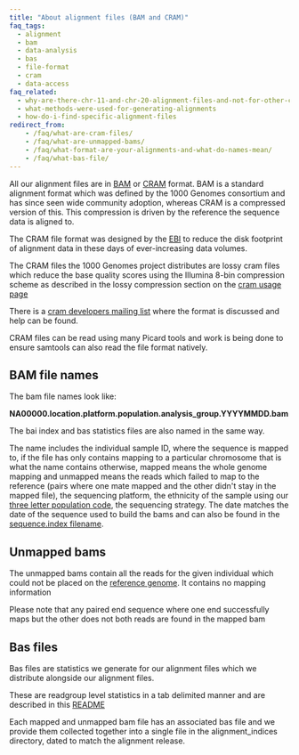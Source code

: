 ```yaml
---
title: "About alignment files (BAM and CRAM)"
faq_tags:
  - alignment
  - bam
  - data-analysis
  - bas
  - file-format
  - cram
  - data-access
faq_related:
  - why-are-there-chr-11-and-chr-20-alignment-files-and-not-for-other-chromosomes
  - what-methods-were-used-for-generating-alignments
  - how-do-i-find-specific-alignment-files
redirect_from:
    - /faq/what-are-cram-files/
    - /faq/what-are-unmapped-bams/
    - /faq/what-format-are-your-alignments-and-what-do-names-mean/
    - /faq/what-bas-file/
---
```


All our alignment files are in [BAM](http://samtools.sourceforge.net/) or [CRAM](http://www.ebi.ac.uk/ena/about/cram_toolkit) format. BAM is a standard alignment format which was defined by the 1000 Genomes consortium and has since seen wide community adoption, whereas CRAM is a compressed version of this. This compression is driven by the reference the sequence data is aligned to.

The CRAM file format was designed by the [EBI](http://www.ebi.ac.uk/ena/about/cram_toolkit) to reduce the disk footprint of alignment data in these days of ever-increasing data volumes. 

The CRAM files the 1000 Genomes project distributes are lossy cram files which reduce the base quality scores using the Illumina 8-bin compression scheme as described in the lossy compression section on the [cram usage page](http://www.ebi.ac.uk/ena/about/cram_usage)

There is a [cram developers mailing list](http://listserver.ebi.ac.uk/mailman/listinfo/cram-dev) where the format is discussed and help can be found.

CRAM files can be read using many Picard tools and work is being done to ensure samtools can also read the file format natively.

## BAM file names

The bam file names look like:

**NA00000.location.platform.population.analysis_group.YYYYMMDD.bam**

The bai index and bas statistics files are also named in the same way.

The name includes the individual sample ID, where the sequence is mapped to, if the file has only contains mapping to a particular chromosome that is what the name contains otherwise, mapped means the whole genome mapping and unmapped means the reads which failed to map to the reference (pairs where one mate mapped and the other didn't stay in the mapped file), the sequencing platform, the ethnicity of the sample using our [three letter population code](ftp://ftp.1000genomes.ebi.ac.uk/vol1/ftp/README.populations), the sequencing strategy. The date matches the date of the sequence used to build the bams and can also be found in the [sequence.index filename](ftp://ftp.1000genomes.ebi.ac.uk/vol1/ftp/README.sequence_data).

## Unmapped bams

The unmapped bams contain all the reads for the given individual which could not be placed on the [reference genome](ftp://ftp.1000genomes.ebi.ac.uk/vol1/ftp/technical/reference/phase2_reference_assembly_sequence/). It contains no mapping information

Please note that any paired end sequence where one end successfully maps but the other does not both reads are found in the mapped bam

## Bas files

Bas files are statistics we generate for our alignment files which we distribute alongside our alignment files. 

These are readgroup level statistics in a tab delimited manner and are described in this [README](ftp://ftp.1000genomes.ebi.ac.uk/vol1/ftp/README_file_formats_and_descriptions.md)

Each mapped and unmapped bam file has an associated bas file and we provide them collected together into a single file in the alignment_indices directory, dated to match the alignment release.
